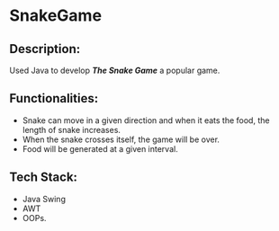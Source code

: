 # SnakeGame
## Description:
Used Java to develop ***The Snake Game*** a popular game.
## Functionalities:
* Snake can move in a given direction and when it eats the food, the length of snake increases. 
* When the snake crosses itself, the game will be over. 
* Food will be generated at a given interval.
## Tech Stack:
* Java Swing
* AWT
* OOPs.
